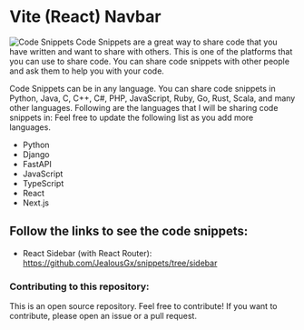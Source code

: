 # Vite (React) Navbar

![Code Snippets](https://res.cloudinary.com/jealousgx/image/upload/v1661260257/snippets-cover_vui9x0.png)
Code Snippets are a great way to share code that you have written and want to share with others. This is one of the platforms that you can use to share code. You can share code snippets with other people and ask them to help you with your code.

Code Snippets can be in any language. You can share code snippets in Python, Java, C, C++, C#, PHP, JavaScript, Ruby, Go, Rust, Scala, and many other languages. Following are the languages that I will be sharing code snippets in: Feel free to update the following list as you add more languages.

- Python
- Django
- FastAPI
- JavaScript
- TypeScript
- React
- Next.js

## Follow the links to see the code snippets:

- React Sidebar (with React Router): https://github.com/JealousGx/snippets/tree/sidebar

### Contributing to this repository:

This is an open source repository. Feel free to contribute! If you want to contribute, please open an issue or a pull request.
